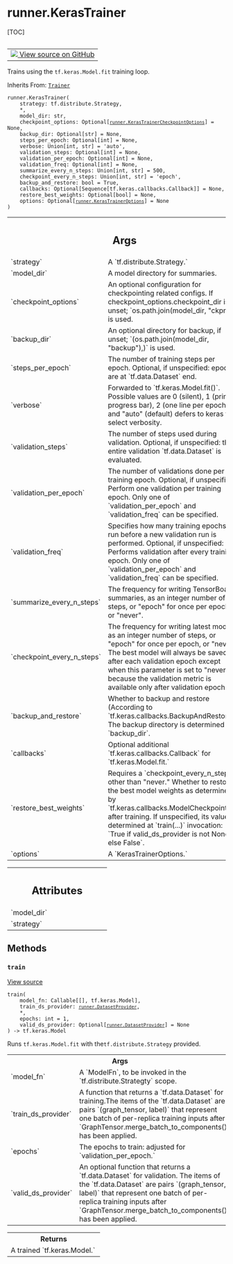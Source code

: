 <!-- lint-g3mark -->

# runner.KerasTrainer

[TOC]

<!-- Insert buttons and diff -->

<table class="tfo-notebook-buttons tfo-api nocontent" align="left">
<td>
  <a target="_blank" href="https://github.com/tensorflow/gnn/tree/master/tensorflow_gnn/runner/trainers/keras_fit.py#L57-L316">
    <img src="https://www.tensorflow.org/images/GitHub-Mark-32px.png" />
    View source on GitHub
  </a>
</td>
</table>

Trains using the `tf.keras.Model.fit` training loop.

Inherits From: [`Trainer`](../runner/Trainer.md)

<pre class="devsite-click-to-copy prettyprint lang-py tfo-signature-link">
<code>runner.KerasTrainer(
    strategy: tf.distribute.Strategy,
    *,
    model_dir: str,
    checkpoint_options: Optional[<a href="../runner/KerasTrainerCheckpointOptions.md"><code>runner.KerasTrainerCheckpointOptions</code></a>] = None,
    backup_dir: Optional[str] = None,
    steps_per_epoch: Optional[int] = None,
    verbose: Union[int, str] = &#x27;auto&#x27;,
    validation_steps: Optional[int] = None,
    validation_per_epoch: Optional[int] = None,
    validation_freq: Optional[int] = None,
    summarize_every_n_steps: Union[int, str] = 500,
    checkpoint_every_n_steps: Union[int, str] = &#x27;epoch&#x27;,
    backup_and_restore: bool = True,
    callbacks: Optional[Sequence[tf.keras.callbacks.Callback]] = None,
    restore_best_weights: Optional[bool] = None,
    options: Optional[<a href="../runner/KerasTrainerOptions.md"><code>runner.KerasTrainerOptions</code></a>] = None
)
</code></pre>

<!-- Placeholder for "Used in" -->

<!-- Tabular view -->

 <table class="responsive fixed orange">
<colgroup><col width="214px"><col></colgroup>
<tr><th colspan="2"><h2 class="add-link">Args</h2></th></tr>

<tr>
<td>
`strategy`<a id="strategy"></a>
</td>
<td>
A `tf.distribute.Strategy.`
</td>
</tr><tr>
<td>
`model_dir`<a id="model_dir"></a>
</td>
<td>
A model directory for summaries.
</td>
</tr><tr>
<td>
`checkpoint_options`<a id="checkpoint_options"></a>
</td>
<td>
An optional configuration for checkpointing related
configs. If checkpoint_options.checkpoint_dir is unset;
`os.path.join(model_dir, "ckpnt")` is used.
</td>
</tr><tr>
<td>
`backup_dir`<a id="backup_dir"></a>
</td>
<td>
An optional directory for backup, if unset;
`(os.path.join(model_dir, "backup"),)` is used.
</td>
</tr><tr>
<td>
`steps_per_epoch`<a id="steps_per_epoch"></a>
</td>
<td>
The number of training steps per epoch. Optional,
if unspecified: epochs are at `tf.data.Dataset` end.
</td>
</tr><tr>
<td>
`verbose`<a id="verbose"></a>
</td>
<td>
Forwarded to `tf.keras.Model.fit()`. Possible values are
0 (silent), 1 (print progress bar), 2 (one line per epoch), and
"auto" (default) defers to keras to select verbosity.
</td>
</tr><tr>
<td>
`validation_steps`<a id="validation_steps"></a>
</td>
<td>
The number of steps used during validation. Optional,
if unspecified: the entire validation `tf.data.Dataset` is evaluated.
</td>
</tr><tr>
<td>
`validation_per_epoch`<a id="validation_per_epoch"></a>
</td>
<td>
The number of validations done per training epoch.
Optional, if unspecified: Perform one validation per training epoch.
Only one of `validation_per_epoch` and `validation_freq` can be
specified.
</td>
</tr><tr>
<td>
`validation_freq`<a id="validation_freq"></a>
</td>
<td>
Specifies how many training epochs to run before a new
validation run is performed. Optional, if unspecified: Performs
validation after every training epoch. Only one of
`validation_per_epoch` and `validation_freq` can be specified.
</td>
</tr><tr>
<td>
`summarize_every_n_steps`<a id="summarize_every_n_steps"></a>
</td>
<td>
The frequency for writing TensorBoard summaries,
as an integer number of steps, or "epoch" for once per epoch, or
"never".
</td>
</tr><tr>
<td>
`checkpoint_every_n_steps`<a id="checkpoint_every_n_steps"></a>
</td>
<td>
The frequency for writing latest models, as an
integer number of steps, or "epoch" for once per epoch, or "never".
The best model will always be saved after each validation epoch except
when this parameter is set to "never", because the validation metric is
available only after validation epoch.
</td>
</tr><tr>
<td>
`backup_and_restore`<a id="backup_and_restore"></a>
</td>
<td>
Whether to backup and restore (According to
`tf.keras.callbacks.BackupAndRestore`). The backup
directory is determined by `backup_dir`.
</td>
</tr><tr>
<td>
`callbacks`<a id="callbacks"></a>
</td>
<td>
Optional additional `tf.keras.callbacks.Callback` for
`tf.keras.Model.fit.`
</td>
</tr><tr>
<td>
`restore_best_weights`<a id="restore_best_weights"></a>
</td>
<td>
Requires a `checkpoint_every_n_steps` other than
"never." Whether to restore the best model weights as determined by
`tf.keras.callbacks.ModelCheckpoint` after training. If unspecified,
its value is determined at `train(...)` invocation: `True if
valid_ds_provider is not None else False`.
</td>
</tr><tr>
<td>
`options`<a id="options"></a>
</td>
<td>
A `KerasTrainerOptions.`
</td>
</tr>
</table>

<!-- Tabular view -->

 <table class="responsive fixed orange">
<colgroup><col width="214px"><col></colgroup>
<tr><th colspan="2"><h2 class="add-link">Attributes</h2></th></tr>

<tr>
<td>
`model_dir`<a id="model_dir"></a>
</td>
<td>

</td>
</tr><tr>
<td>
`strategy`<a id="strategy"></a>
</td>
<td>

</td>
</tr>
</table>

## Methods

<h3 id="train"><code>train</code></h3>

<a target="_blank" class="external" href="https://github.com/tensorflow/gnn/tree/master/tensorflow_gnn/runner/trainers/keras_fit.py#L165-L316">View
source</a>

<pre class="devsite-click-to-copy prettyprint lang-py tfo-signature-link">
<code>train(
    model_fn: Callable[[], tf.keras.Model],
    train_ds_provider: <a href="../runner/DatasetProvider.md"><code>runner.DatasetProvider</code></a>,
    *,
    epochs: int = 1,
    valid_ds_provider: Optional[<a href="../runner/DatasetProvider.md"><code>runner.DatasetProvider</code></a>] = None
) -> tf.keras.Model
</code></pre>

Runs `tf.keras.Model.fit` with the`tf.distribute.Strategy` provided.

<!-- Tabular view -->

 <table class="responsive fixed orange">
<colgroup><col width="214px"><col></colgroup>
<tr><th colspan="2">Args</th></tr>

<tr>
<td>
`model_fn`
</td>
<td>
A `ModelFn`, to be invoked in the `tf.distribute.Strategty`
scope.
</td>
</tr><tr>
<td>
`train_ds_provider`
</td>
<td>
A function that returns a `tf.data.Dataset` for
training.The items of the `tf.data.Dataset` are pairs
`(graph_tensor, label)` that represent one batch of per-replica training
inputs after `GraphTensor.merge_batch_to_components()` has been applied.
</td>
</tr><tr>
<td>
`epochs`
</td>
<td>
The epochs to train: adjusted for `validation_per_epoch.`
</td>
</tr><tr>
<td>
`valid_ds_provider`
</td>
<td>
An optional function that returns a `tf.data.Dataset`
for validation. The items of the `tf.data.Dataset` are pairs
`(graph_tensor, label)` that represent one batch of per-replica training
inputs after `GraphTensor.merge_batch_to_components()` has been applied.
</td>
</tr>
</table>

<!-- Tabular view -->

 <table class="responsive fixed orange">
<colgroup><col width="214px"><col></colgroup>
<tr><th colspan="2">Returns</th></tr>
<tr class="alt">
<td colspan="2">
A trained `tf.keras.Model.`
</td>
</tr>

</table>
